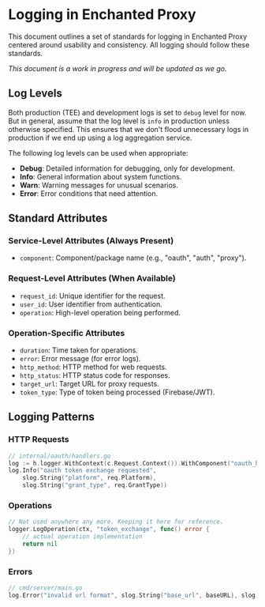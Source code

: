 # Logging in Enchanted Proxy

This document outlines a set of standards for logging in Enchanted Proxy centered around usability and consistency. All logging should follow these standards.

_This document is a work in progress and will be updated as we go._

## Log Levels

Both production (TEE) and development logs is set to `debug` level for now. But in general, assume that the log level is `info` in production unless otherwise specified. This ensures that we don't flood unnecessary logs in production if we end up using a log aggregation service.

The following log levels can be used when appropriate:

- **Debug**: Detailed information for debugging, only for development.
- **Info**: General information about system functions.
- **Warn**: Warning messages for unusual scenarios.
- **Error**: Error conditions that need attention.

## Standard Attributes

### Service-Level Attributes (Always Present)

- `component`: Component/package name (e.g., "oauth", "auth", "proxy").

### Request-Level Attributes (When Available)

- `request_id`: Unique identifier for the request.
- `user_id`: User identifier from authentication.
- `operation`: High-level operation being performed.

### Operation-Specific Attributes

- `duration`: Time taken for operations.
- `error`: Error message (for error logs).
- `http_method`: HTTP method for web requests.
- `http_status`: HTTP status code for responses.
- `target_url`: Target URL for proxy requests.
- `token_type`: Type of token being processed (Firebase/JWT).

## Logging Patterns

### HTTP Requests

```go
// internal/oauth/handlers.go
log := h.logger.WithContext(c.Request.Context()).WithComponent("oauth_handler")
log.Info("oauth token exchange requested",
    slog.String("platform", req.Platform),
    slog.String("grant_type", req.GrantType))
```

### Operations

```go
// Not used anywhere any more. Keeping it here for reference.
logger.LogOperation(ctx, "token_exchange", func() error {
    // actual operation implementation
    return nil
})
```

### Errors

```go
// cmd/server/main.go
log.Error("invalid url format", slog.String("base_url", baseURL), slog.String("error", err.Error()))
```
